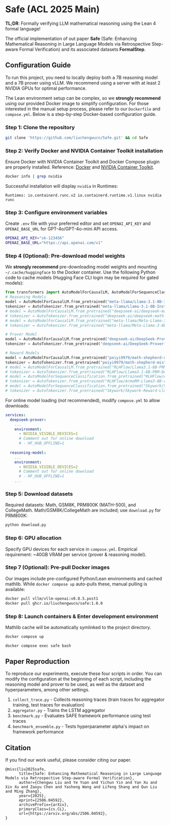 # Safe (ACL 2025 Main)

**TL;DR**: Formally verifying LLM mathematical reasoning using the Lean 4 formal language!

The official implementation of out paper **Safe** (Safe: Enhancing Mathematical Reasoning in Large Language Models via Retrospective Step-aware Formal Verification) and its associated datasets **FormalStep**. 

## Configuration Guide

To run this project, you need to locally deploy both a 7B reasoning model and a 7B prover using vLLM. We recommend using a server with at least 2 NVIDIA GPUs for optimal performance.

The Lean environment setup can be complex, so we **strongly recommend** using our provided Docker image to simplify configuration. For those interested in the manual setup process, please refer to our `Dockerfile` and `compose.yml`. Below is a step-by-step Docker-based configuration guide.

### Step 1: Clone the repository
```bash
git clone 'https://github.com/liuchengwucn/Safe.git' && cd Safe
```

### Step 2: Verify Docker and NVIDIA Container Toolkit installation
Ensure Docker with NVIDIA Container Toolkit and Docker Compose plugin are properly installed. Reference: [Docker](https://docs.docker.com/engine/install/) and [NVIDIA Container Toolkit](https://docs.nvidia.com/datacenter/cloud-native/container-toolkit/latest/install-guide.html).

```bash
docker info | grep nvidia
```

Successful installation will display `nvidia` in Runtimes:
```
Runtimes: io.containerd.runc.v2 io.containerd.runtime.v1.linux nvidia runc
```

### Step 3: Configure environment variables
Create `.env` file with your preferred editor and set `OPENAI_API_KEY` and `OPENAI_BASE_URL` for GPT-4o/GPT-4o-mini API access.

```bash
OPENAI_API_KEY="sk-123456"
OPENAI_BASE_URL="https://api.openai.com/v1"
```

### Step 4 (Optional): Pre-download model weights
We **strongly recommend** pre-downloading model weights and mounting `~/.cache/huggingface` to the Docker container. Use the following Python code to cache models (Hugging Face CLI login may be required for gated models):

```python
from transformers import AutoModelForCausalLM, AutoModelForSequenceClassification, AutoTokenizer
# Reasoning Models
model = AutoModelForCausalLM.from_pretrained("meta-llama/Llama-3.1-8B-Instruct")
tokenizer = AutoTokenizer.from_pretrained("meta-llama/Llama-3.1-8B-Instruct")
# model = AutoModelForCausalLM.from_pretrained("deepseek-ai/deepseek-math-7b-instruct")
# tokenizer = AutoTokenizer.from_pretrained("deepseek-ai/deepseek-math-7b-instruct")
# model = AutoModelForCausalLM.from_pretrained("meta-llama/Meta-Llama-3-8B-Instruct")
# tokenizer = AutoTokenizer.from_pretrained("meta-llama/Meta-Llama-3-8B-Instruct")

# Prover Model
model = AutoModelForCausalLM.from_pretrained("deepseek-ai/DeepSeek-Prover-V1.5-RL")
tokenizer = AutoTokenizer.from_pretrained("deepseek-ai/DeepSeek-Prover-V1.5-RL")

# Reward Models
model = AutoModelForCausalLM.from_pretrained("peiyi9979/math-shepherd-mistral-7b-prm")
tokenizer = AutoTokenizer.from_pretrained("peiyi9979/math-shepherd-mistral-7b-prm")
# model = AutoModelForCausalLM.from_pretrained("RLHFlow/Llama3.1-8B-PRM-Deepseek-Data")
# tokenizer = AutoTokenizer.from_pretrained("RLHFlow/Llama3.1-8B-PRM-Deepseek-Data")
# model = AutoModelForSequenceClassification.from_pretrained("RLHFlow/ArmoRM-Llama3-8B-v0.1")
# tokenizer = AutoTokenizer.from_pretrained("RLHFlow/ArmoRM-Llama3-8B-v0.1")
# model = AutoModelForSequenceClassification.from_pretrained("Skywork/Skywork-Reward-Llama-3.1-8B-v0.2")
# tokenizer = AutoTokenizer.from_pretrained("Skywork/Skywork-Reward-Llama-3.1-8B-v0.2")
```

For online model loading (not recommended), modify `compose.yml` to allow downloads:

```yaml
services:
  deepseek-prover:
    ...
    environment:
      - NVIDIA_VISIBLE_DEVICES=1
      # Comment out for online download
      # - HF_HUB_OFFLINE=1
      
  reasoning-model:
    ...
    environment:
      - NVIDIA_VISIBLE_DEVICES=2
      # Comment out for online download
      # - HF_HUB_OFFLINE=1
    ...
```

### Step 5: Download datasets
Required datasets: Math, GSM8K, PRM800K (MATH-500), and CollegeMath. Math/GSM8K/CollegeMath are included; use `download.py` for PRM800K:

```bash
python download.py
```

### Step 6: GPU allocation
Specify GPU devices for each service in `compose.yml`. Empirical requirement: ~40GB VRAM per service (prover & reasoning model).

### Step 7 (Optional): Pre-pull Docker images
Our images include pre-configured Python/Lean environments and cached mathlib. While `docker compose up` auto-pulls these, manual pulling is available:

```bash
docker pull vllm/vllm-openai:v0.8.5.post1
docker pull ghcr.io/liuchengwucn/safe:1.0.0
```

### Step 8: Launch containers & Enter development environment
Mathlib cache will be automatically symlinked to the project directory.

```bash
docker compose up

docker compose exec safe bash
```

## Paper Reproduction

To reproduce our experiments, execute these four scripts in order. You can modify the configuration at the beginning of each script, including the reasoning model and prover to be used, as well as the dataset and hyperparameters, among other settings.
1. `collect_trace.py` - Collects reasoning traces (train traces for aggregator training, test traces for evaluation)
2. `aggregator.py` - Trains the LSTM aggregator
3. `benchmark.py` - Evaluates SAFE framework performance using test traces
4. `benchmark_ensemble.py` - Tests hyperparameter alpha's impact on framework performance

## Citation
If you find our work useful, please consider citing our paper.

```
@misc{liu2025safe,
      title={Safe: Enhancing Mathematical Reasoning in Large Language Models via Retrospective Step-aware Formal Verification}, 
      author={Chengwu Liu and Ye Yuan and Yichun Yin and Yan Xu and Xin Xu and Zaoyu Chen and Yasheng Wang and Lifeng Shang and Qun Liu and Ming Zhang},
      year={2025},
      eprint={2506.04592},
      archivePrefix={arXiv},
      primaryClass={cs.CL},
      url={https://arxiv.org/abs/2506.04592}, 
}
```

